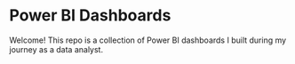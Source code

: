 # Power BI Dashboards

Welcome! This repo is a collection of Power BI dashboards I built during my journey as a data analyst.
